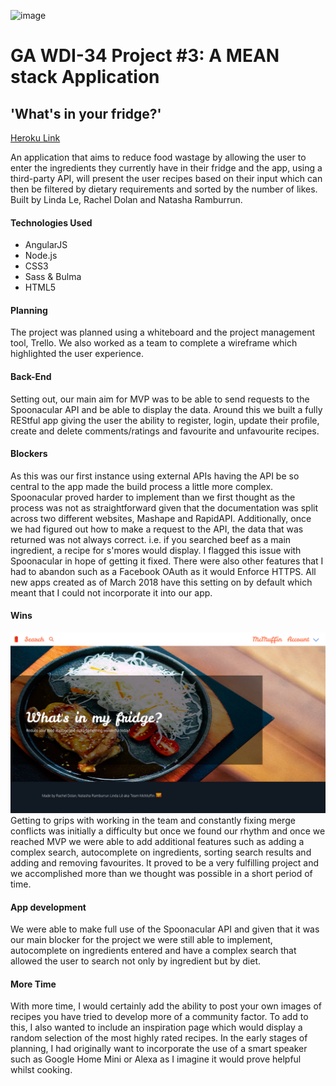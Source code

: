![image](https://ga-dash.s3.amazonaws.com/production/assets/logo-9f88ae6c9c3871690e33280fcf557f33.png)
# GA WDI-34  Project #3: A MEAN stack Application
## 'What's in your fridge?'


[Heroku Link](https://in-my-fridge.herokuapp.com)

An application that aims to reduce food wastage by allowing the user to enter the ingredients they currently have in their fridge and the app, using a third-party API, will present the user recipes based on their input which can then be filtered by dietary requirements and sorted by the number of likes. Built by Linda Le, Rachel Dolan and Natasha Ramburrun.

 #### Technologies Used
* AngularJS
* Node.js
* CSS3
* Sass & Bulma
* HTML5

 #### Planning
 The project was planned using a whiteboard and the project management tool, Trello. We also worked as a team to complete a wireframe which highlighted the user experience.  

 #### Back-End

Setting out, our main aim for MVP was to be able to send requests to the Spoonacular API and be able to display the data. Around this we built a fully REStful app giving the user the ability to register, login, update their profile, create and delete comments/ratings and favourite and unfavourite recipes.


 #### Blockers

As this was our first instance using external APIs having the API be so central to the app made the build process a little more complex. Spoonacular proved harder to implement than we first thought as the process was not as straightforward given that the documentation was split across two different websites, Mashape and RapidAPI. Additionally, once we had figured out how to make a request to the API, the data that was returned was not always correct. i.e. if you searched beef as a main ingredient, a recipe for s'mores would display. I flagged this issue with Spoonacular in hope of getting it fixed.
There were also other features that I had to abandon such as a Facebook OAuth as it would Enforce HTTPS. All new apps created as of March 2018 have this setting on by default which meant that I could not incorporate it into our app. 

#### Wins

![Screenshot of Landing Page](./readme/whats-in-my-fridge-landing.png)
Getting to grips with working in the team and constantly fixing merge conflicts was initially a difficulty but once we found our rhythm and once we reached MVP we were able to add additional features such as adding a complex search, autocomplete on ingredients, sorting search results and adding and removing favourites. It proved to be a very fulfilling project and we accomplished more than we thought was possible in a short period of time.

 #### App development

We were able to make full use of the Spoonacular API and given that it was our main blocker for the project we were still able to implement, autocomplete on ingredients entered and have a complex search that allowed the user to search not only by ingredient but by diet.


#### More Time

With more time, I would certainly add the ability to post your own images of recipes you have tried to develop more of a community factor. To add to this, I also wanted to include an inspiration page which would display a random selection of the most highly rated recipes.
In the early stages of planning, I had originally want to incorporate the use of a smart speaker such as Google Home Mini or Alexa as I imagine it would prove helpful whilst cooking. 

